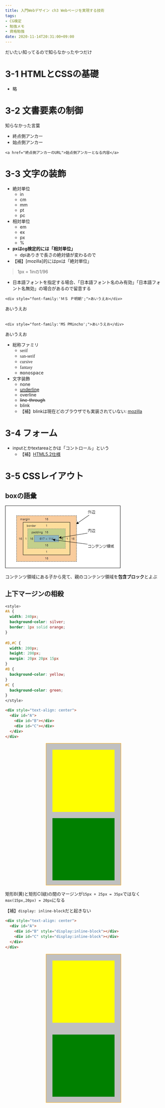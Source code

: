 ```yaml
---
title: 入門Webデザイン ch3 Webページを実現する技術
tags:
- CG検定
- 勉強メモ
- 資格勉強
date: 2020-11-14T20:31:00+09:00
---
```


だいたい知ってるので知らなかったやつだけ

# 3-1 HTMLとCSSの基礎 #

- 略

# 3-2 文書要素の制御 #

知らなかった言葉

- 終点側アンカー
- 始点側アンカー

```
<a href="終点側アンカーのURL">始点側アンカーとなる内容</a>
```


# 3-3 文字の装飾 #

- 絶対単位
  - in
  - cm
  - mm
  - pt
  - pc
- 相対単位
  - em
  - ex
  - px
  - %
- **pxはcg検定的には「相対単位」**
  - dpiありきで長さの絶対値が変わるので
- 【補】[mozilla]的にはpxは「絶対単位」

> 1px = 1inの1/96

- 日本語フォントを指定する場合、「日本語フォント名のみ有効」「日本語フォント名無効」の場合があるので留意する


```
<div style="font-family:'ＭＳ Ｐ明朝';">あいうえお</div>
```

<div style="font-family:'ＭＳ Ｐ明朝';">あいうえお</div>
<br>


```
<div style="font-family:'MS PMincho';">あいうえお</div>
```

<div style="font-family:'MS PMincho';">あいうえお</div>

- 総称ファミリ
  - <span style="font-family: serif">serif</span>
  - <span style="font-family: san-serif">san-serif</span>
  - <span style="font-family: cursive">cursive</span>
  - <span style="font-family: fantasy">fantasy</span>
  - <span style="font-family: monospace">monospace</span>
- 文字装飾
  - <span style="text-decoration: none">none</span>
  - <span style="text-decoration: underline">underline</span>
  - <span style="text-decoration: overline">overline</span>
  - <span style="text-decoration: line-through">line-through</span>
  - <span style="text-decoration: blink">blink</span>
  - 【補】blinkは現在どのブラウザでも実装されていない: [mozilla](https://developer.mozilla.org/ja/docs/Web/CSS/text-decoration)
  
  
  
# 3-4 フォーム #

- inputとかtextareaとかは「コントロール」という
  - 【補】[HTML5.2仕様](https://www.w3.org/TR/html52/sec-forms.html)


# 3-5 CSSレイアウト #

## boxの語彙 ##

![img](./box.png)

コンテンツ領域にある子から見て、親のコンテンツ領域を**包含ブロック**とよぶ


## 上下マージンの相殺 ##

```css
<style>
#A {
  width: 240px;
  background-color: silver;
  border: 1px solid orange;
}

#B,#C {
  width: 200px;
  height: 200px;
  margin: 20px 20px 15px
}
#B {
  background-color: yellow;
}
#C {
  background-color: green;
}
</style>
```

```html
<div style="text-align: center">
  <div id="A">
    <div id="B"></div>
    <div id="C"></div>
  </div>
</div>
```

<style>
#A {
  display: inline-block; /* 中央揃え用 */
  width: 240px;
  background-color: silver;
  border: 1px solid orange;
}

#B,#C {
  width: 200px;
  height: 200px;
  margin: 20px 20px 15px
}
#B {
  background-color: yellow;
}
#C {
  background-color: green;
}
</style>

<div style="text-align: center">
  <div id="A">
    <div id="B"></div>
    <div id="C"></div>
  </div>
</div>


矩形B(黄)と矩形C(緑)の間のマージンが`15px + 25px = 35px`ではなく`max(15px,20px) = 20px`になる

【補】`display: inline-block`だと起きない



``` html
<div style="text-align: center">
  <div id="A">
    <div id="B" style="display:inline-block"></div>
    <div id="C" style="display:inline-block"></div>
  </div>
</div>
```

<div style="text-align: center">
  <div id="A">
    <div id="B" style="display:inline-block"></div>
    <div id="C" style="display:inline-block"></div>
  </div>
</div>

